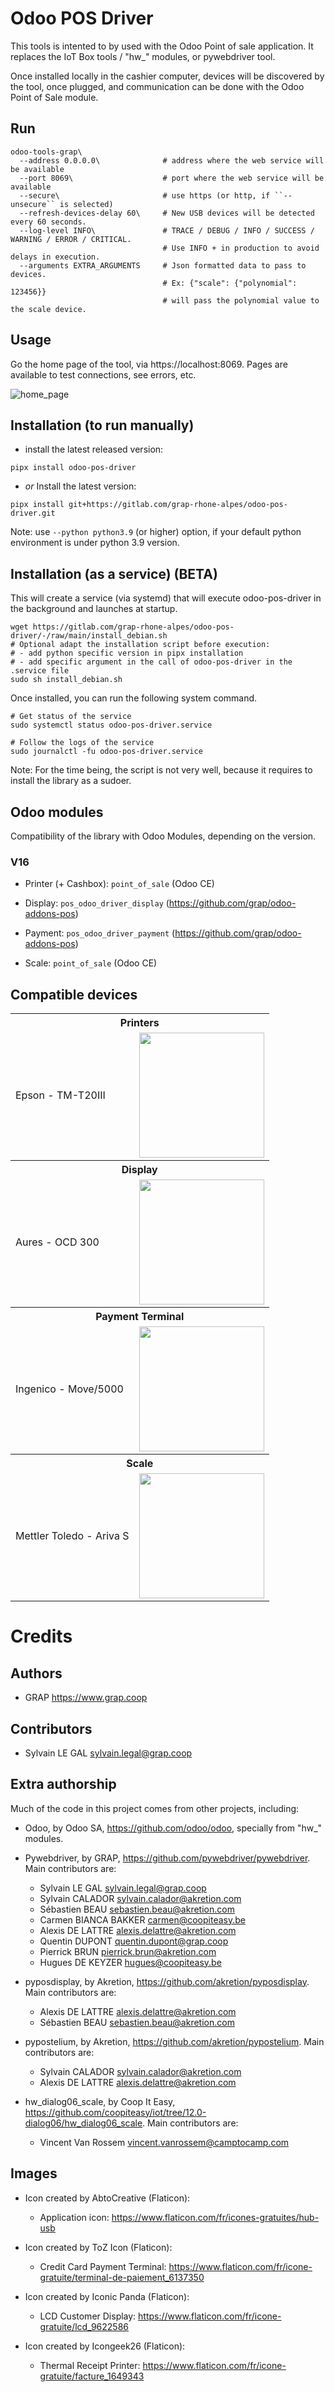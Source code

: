 # Odoo POS Driver

This tools is intented to by used with the Odoo Point of sale application. It replaces the IoT Box tools / "hw_" modules,
or pywebdriver tool.

Once installed locally in the cashier computer, devices will be discovered by the tool, once plugged, and communication
can be done with the Odoo Point of Sale module.

## Run

```shell
odoo-tools-grap\
  --address 0.0.0.0\              # address where the web service will be available
  --port 8069\                    # port where the web service will be available
  --secure\                       # use https (or http, if ``--unsecure`` is selected)
  --refresh-devices-delay 60\     # New USB devices will be detected every 60 seconds.
  --log-level INFO\               # TRACE / DEBUG / INFO / SUCCESS / WARNING / ERROR / CRITICAL.
                                  # Use INFO + in production to avoid delays in execution.
  --arguments EXTRA_ARGUMENTS     # Json formatted data to pass to devices.
                                  # Ex: {"scale": {"polynomial": 123456}}
                                  # will pass the polynomial value to the scale device.
```
## Usage

Go the home page of the tool, via https://localhost:8069.
Pages are available to test connections, see errors, etc.

![home_page](https://gitlab.com/grap-rhone-alpes/odoo-pos-driver/-/raw/main/odoo_pos_driver/static/home_page.png)


## Installation (to run manually)

* install the latest released version:

```shell
pipx install odoo-pos-driver
```

* _or_ Install the latest version:

```shell
pipx install git+https://gitlab.com/grap-rhone-alpes/odoo-pos-driver.git
```

Note: use ``--python python3.9`` (or higher) option, if your default python environment is under python 3.9 version.

## Installation (as a service) (BETA)

This will create a service (via systemd) that will execute odoo-pos-driver in the background and launches at startup.

```shell
wget https://gitlab.com/grap-rhone-alpes/odoo-pos-driver/-/raw/main/install_debian.sh
# Optional adapt the installation script before execution:
# - add python specific version in pipx installation
# - add specific argument in the call of odoo-pos-driver in the .service file
sudo sh install_debian.sh
```

Once installed, you can run the following system command.

```shell
# Get status of the service
sudo systemctl status odoo-pos-driver.service

# Follow the logs of the service
sudo journalctl -fu odoo-pos-driver.service
```

Note: For the time being, the script is not very well, because it requires to
install the library as a sudoer.

## Odoo modules

Compatibility of the library with Odoo Modules, depending on the version.

### V16

- Printer (+ Cashbox): ``point_of_sale`` (Odoo CE)

- Display: ``pos_odoo_driver_display`` (https://github.com/grap/odoo-addons-pos)

- Payment: ``pos_odoo_driver_payment`` (https://github.com/grap/odoo-addons-pos)

- Scale: ``point_of_sale`` (Odoo CE)

## Compatible devices

<table style="width: 100%;">
    <tbody>
        <tr>
            <th colspan="2">Printers</th>
        </tr>
        <tr>
            <td>Epson - TM-T20III</td>
            <td>
              <img src="https://gitlab.com/grap-rhone-alpes/odoo-pos-driver/-/raw/main/odoo_pos_driver/static/devices/printer__epson__tm_t20.png" width="200" height="200" />
            </td>
        </tr>
        <tr>
            <th colspan="2">Display</th>
        </tr>
        <tr>
            <td>Aures - OCD 300</td>
            <td>
              <img src="https://gitlab.com/grap-rhone-alpes/odoo-pos-driver/-/raw/main/odoo_pos_driver/static/devices/display__aures__ocd_300.png" width="200" height="200" />
            </td>
        </tr>
        <tr>
            <th colspan="2">Payment Terminal</th>
        </tr>
        <tr>
            <td>Ingenico - Move/5000</td>
            <td>
              <img src="https://gitlab.com/grap-rhone-alpes/odoo-pos-driver/-/raw/main/odoo_pos_driver/static/devices/payment__ingenico__move_5000.png" width="200" height="200" />
            </td>
        </tr>
        <tr>
            <th colspan="2">Scale</th>
        </tr>
        <tr>
            <td>Mettler Toledo - Ariva S</td>
            <td>
              <img src="https://gitlab.com/grap-rhone-alpes/odoo-pos-driver/-/raw/main/odoo_pos_driver/static/devices/scale__mettler_toledo__ariva_s.png" width="200" height="200" />
            </td>
        </tr>
    </tbody>
</table>



# Credits

## Authors

* GRAP <https://www.grap.coop>

## Contributors

* Sylvain LE GAL <sylvain.legal@grap.coop>

## Extra authorship

Much of the code in this project comes from other projects, including:

  * Odoo, by Odoo SA, https://github.com/odoo/odoo, specially from "hw_" modules.

  * Pywebdriver, by GRAP, https://github.com/pywebdriver/pywebdriver. Main contributors are:

    * Sylvain LE GAL <sylvain.legal@grap.coop>
    * Sylvain CALADOR <sylvain.calador@akretion.com>
    * Sébastien BEAU <sebastien.beau@akretion.com>
    * Carmen BIANCA BAKKER <carmen@coopiteasy.be>
    * Alexis DE LATTRE <alexis.delattre@akretion.com>
    * Quentin DUPONT <quentin.dupont@grap.coop>
    * Pierrick BRUN <pierrick.brun@akretion.com>
    * Hugues DE KEYZER  <hugues@coopiteasy.be>

  * pyposdisplay, by Akretion, https://github.com/akretion/pyposdisplay. Main contributors are:

    * Alexis DE LATTRE <alexis.delattre@akretion.com>
    * Sébastien BEAU <sebastien.beau@akretion.com>

  * pypostelium, by Akretion, https://github.com/akretion/pypostelium. Main contributors are:

    * Sylvain CALADOR <sylvain.calador@akretion.com>
    * Alexis DE LATTRE <alexis.delattre@akretion.com>

  * hw_dialog06_scale, by Coop It Easy, https://github.com/coopiteasy/iot/tree/12.0-dialog06/hw_dialog06_scale. Main contributors are:

    * Vincent Van Rossem <vincent.vanrossem@camptocamp.com>

## Images
* Icon created by AbtoCreative (Flaticon):
  - Application icon: https://www.flaticon.com/fr/icones-gratuites/hub-usb

* Icon created by ToZ Icon (Flaticon):
  - Credit Card Payment Terminal: https://www.flaticon.com/fr/icone-gratuite/terminal-de-paiement_6137350

* Icon created by Iconic Panda (Flaticon):
  - LCD Customer Display: https://www.flaticon.com/fr/icone-gratuite/lcd_9622586

* Icon created by Icongeek26 (Flaticon):
  - Thermal Receipt Printer: https://www.flaticon.com/fr/icone-gratuite/facture_1649343

